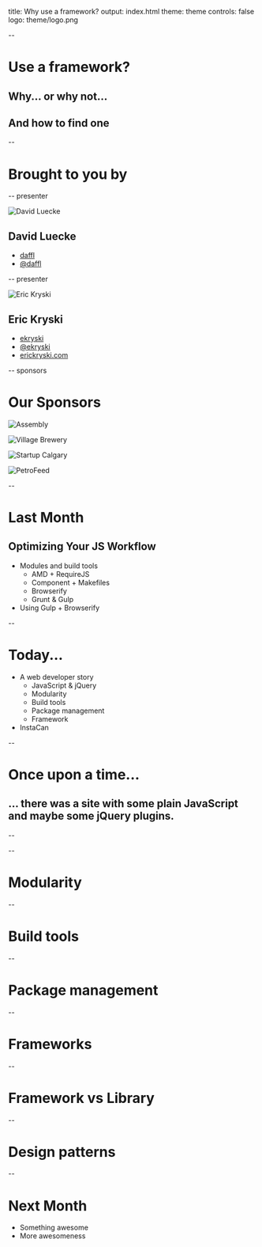 title: Why use a framework?
output: index.html
theme: theme
controls: false
logo: theme/logo.png

--

# Use a framework?

## Why... or why not...

## And how to find one

--

# Brought to you by

-- presenter

![David Luecke](http://gravatar.com/avatar/a14850281f19396480bdba4aab2d52ef?s=200)

## David Luecke

* [<i class="fa fa-github"></i> daffl](https://github.com/daffl)
* [<i class="fa fa-twitter"></i> @daffl](http://twitter.com/daffl)

-- presenter

![Eric Kryski](http://gravatar.com/avatar/23aba778a7daae99348aeb0728cf4aec?s=200)

## Eric Kryski

* [<i class="fa fa-github"></i> ekryski](https://github.com/ekryski)
* [<i class="fa fa-twitter"></i> @ekryski](http://twitter.com/ekryski)
* [<i class="fa fa-home"></i> erickryski.com](http://erickryski.com)

-- sponsors

# Our Sponsors

![Assembly](img/sponsors/assembly_logo.png)

![Village Brewery](img/sponsors/village_brewery_logo.png)

![Startup Calgary](img/sponsors/startup_calgary_logo.png)

![PetroFeed](img/sponsors/petrofeed_logo.png)

--

# Last Month

## Optimizing Your JS Workflow

* Modules and build tools
  * AMD + RequireJS
  * Component + Makefiles
  * Browserify
  * Grunt & Gulp
* Using Gulp + Browserify

--

# Today...

* A web developer story
  * JavaScript & jQuery
  * Modularity
  * Build tools
  * Package management
  * Framework
* InstaCan

--

# Once upon a time...

## ... there was a site with some plain JavaScript and maybe some jQuery plugins.

--

<script src="https://gist.github.com/daffl/43749f8e99a8e000a277.js"></script>

--

# Modularity

--

# Build tools

--

# Package management

--

# Frameworks

--

# Framework vs Library

--

# Design patterns

--

# Next Month

* Something awesome
* More awesomeness
